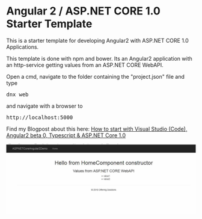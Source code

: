 # Angular 2 / ASP.NET CORE 1.0 Starter Template

This is a starter template for developing Angular2 with ASP.NET CORE 1.0 Applications.

This template is done with npm and bower. Its an Angular2 application with an http-service getting values from an ASP.NET CORE WebAPI.


Open a cmd, navigate to the folder containing the "project.json" file and type 

<pre>dnx web</pre>

and navigate with a browser to

<pre>http://localhost:5000</pre>

Find my Blogpost about this here:
<a href="http://offering.solutions/articles/asp-net/how-to-start-with-visual-studio-code-angular2-beta-0-typescript-asp-net-core-1-0/">How to start with Visual Studio (Code), Angular2 beta 0, Typescript & ASP.NET Core 1.0 </a>

<img src="./_gitAssets/01.jpg"/>
